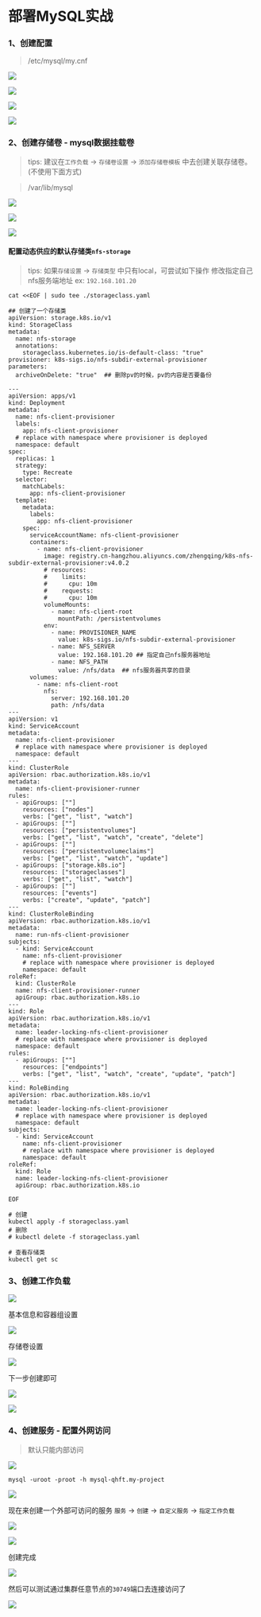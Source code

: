 # 部署MySQL实战

### 1、创建配置

> /etc/mysql/my.cnf

![](images/kubesphere-deploy-mysql-01.png)

![](images/kubesphere-deploy-mysql-02.png)

![](images/kubesphere-deploy-mysql-03.png)

![](images/kubesphere-deploy-mysql-04.png)

### 2、创建存储卷 - mysql数据挂载卷

> tips: 建议在`工作负载` -> `存储卷设置` -> `添加存储卷模板` 中去创建关联存储卷。(不使用下面方式)

> /var/lib/mysql

![](images/kubesphere-deploy-mysql-05.png)

![](images/kubesphere-deploy-mysql-06.png)

![](images/kubesphere-deploy-mysql-07.png)

#### 配置动态供应的默认存储类`nfs-storage`

> tips: 如果`存储设置` -> `存储类型` 中只有local，可尝试如下操作
> 修改指定自己nfs服务端地址 ex: `192.168.101.20`

```shell
cat <<EOF | sudo tee ./storageclass.yaml

## 创建了一个存储类
apiVersion: storage.k8s.io/v1
kind: StorageClass
metadata:
  name: nfs-storage
  annotations:
    storageclass.kubernetes.io/is-default-class: "true"
provisioner: k8s-sigs.io/nfs-subdir-external-provisioner
parameters:
  archiveOnDelete: "true"  ## 删除pv的时候，pv的内容是否要备份

---
apiVersion: apps/v1
kind: Deployment
metadata:
  name: nfs-client-provisioner
  labels:
    app: nfs-client-provisioner
  # replace with namespace where provisioner is deployed
  namespace: default
spec:
  replicas: 1
  strategy:
    type: Recreate
  selector:
    matchLabels:
      app: nfs-client-provisioner
  template:
    metadata:
      labels:
        app: nfs-client-provisioner
    spec:
      serviceAccountName: nfs-client-provisioner
      containers:
        - name: nfs-client-provisioner
          image: registry.cn-hangzhou.aliyuncs.com/zhengqing/k8s-nfs-subdir-external-provisioner:v4.0.2
          # resources:
          #    limits:
          #      cpu: 10m
          #    requests:
          #      cpu: 10m
          volumeMounts:
            - name: nfs-client-root
              mountPath: /persistentvolumes
          env:
            - name: PROVISIONER_NAME
              value: k8s-sigs.io/nfs-subdir-external-provisioner
            - name: NFS_SERVER
              value: 192.168.101.20 ## 指定自己nfs服务器地址
            - name: NFS_PATH  
              value: /nfs/data  ## nfs服务器共享的目录
      volumes:
        - name: nfs-client-root
          nfs:
            server: 192.168.101.20
            path: /nfs/data
---
apiVersion: v1
kind: ServiceAccount
metadata:
  name: nfs-client-provisioner
  # replace with namespace where provisioner is deployed
  namespace: default
---
kind: ClusterRole
apiVersion: rbac.authorization.k8s.io/v1
metadata:
  name: nfs-client-provisioner-runner
rules:
  - apiGroups: [""]
    resources: ["nodes"]
    verbs: ["get", "list", "watch"]
  - apiGroups: [""]
    resources: ["persistentvolumes"]
    verbs: ["get", "list", "watch", "create", "delete"]
  - apiGroups: [""]
    resources: ["persistentvolumeclaims"]
    verbs: ["get", "list", "watch", "update"]
  - apiGroups: ["storage.k8s.io"]
    resources: ["storageclasses"]
    verbs: ["get", "list", "watch"]
  - apiGroups: [""]
    resources: ["events"]
    verbs: ["create", "update", "patch"]
---
kind: ClusterRoleBinding
apiVersion: rbac.authorization.k8s.io/v1
metadata:
  name: run-nfs-client-provisioner
subjects:
  - kind: ServiceAccount
    name: nfs-client-provisioner
    # replace with namespace where provisioner is deployed
    namespace: default
roleRef:
  kind: ClusterRole
  name: nfs-client-provisioner-runner
  apiGroup: rbac.authorization.k8s.io
---
kind: Role
apiVersion: rbac.authorization.k8s.io/v1
metadata:
  name: leader-locking-nfs-client-provisioner
  # replace with namespace where provisioner is deployed
  namespace: default
rules:
  - apiGroups: [""]
    resources: ["endpoints"]
    verbs: ["get", "list", "watch", "create", "update", "patch"]
---
kind: RoleBinding
apiVersion: rbac.authorization.k8s.io/v1
metadata:
  name: leader-locking-nfs-client-provisioner
  # replace with namespace where provisioner is deployed
  namespace: default
subjects:
  - kind: ServiceAccount
    name: nfs-client-provisioner
    # replace with namespace where provisioner is deployed
    namespace: default
roleRef:
  kind: Role
  name: leader-locking-nfs-client-provisioner
  apiGroup: rbac.authorization.k8s.io
  
EOF

# 创建
kubectl apply -f storageclass.yaml
# 删除
# kubectl delete -f storageclass.yaml

# 查看存储类
kubectl get sc
```

### 3、创建工作负载

![](images/kubesphere-deploy-mysql-08.png)

基本信息和容器组设置

![](images/kubesphere-deploy-mysql-09.png)

存储卷设置

![](images/kubesphere-deploy-mysql-10.png)

下一步创建即可

![](images/kubesphere-deploy-mysql-11.png)

![](images/kubesphere-deploy-mysql-12.png)

### 4、创建服务 - 配置外网访问

> 默认只能内部访问

![](images/kubesphere-deploy-mysql-13.png)

```shell
mysql -uroot -proot -h mysql-qhft.my-project
```

![](images/kubesphere-deploy-mysql-14.png)

现在来创建一个外部可访问的服务 `服务` -> `创建` -> `自定义服务` -> `指定工作负载`

![](images/kubesphere-deploy-mysql-15.png)

![](images/kubesphere-deploy-mysql-16.png)

创建完成

![](images/kubesphere-deploy-mysql-17.png)

然后可以测试通过集群任意节点的`30749`端口去连接访问了

![](images/kubesphere-deploy-mysql-18.png)
